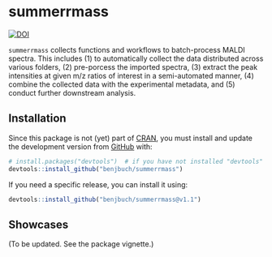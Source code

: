 
<!-- README.md is generated from README.Rmd. Please edit that file -->

# summerrmass

<!-- badges: start -->

[![DOI](https://zenodo.org/badge/367427371.svg)](https://zenodo.org/badge/latestdoi/367427371)
<!-- badges: end -->

`summerrmass` collects functions and workflows to batch-process MALDI
spectra. This includes (1) to automatically collect the data distributed
across various folders, (2) pre-porcess the imported spectra, (3)
extract the peak intensities at given m/z ratios of interest in a
semi-automated manner, (4) combine the collected data with the
experimental metadata, and (5) conduct further downstream analysis.

## Installation

Since this package is not (yet) part of
[CRAN](https://CRAN.R-project.org), you must install and update the
development version from [GitHub](https://github.com/) with:

``` r
# install.packages("devtools")  # if you have not installed "devtools"
devtools::install_github("benjbuch/summerrmass")
```

If you need a specific release, you can install it using:

``` r
devtools::install_github("benjbuch/summerrmass@v1.1")
```

## Showcases

(To be updated. See the package vignette.)
